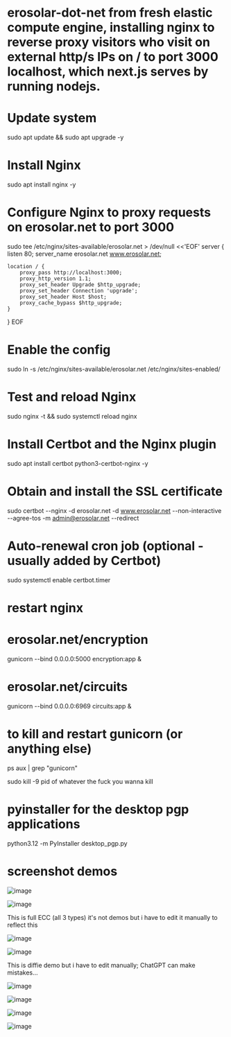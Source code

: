 # erosolar-dot-net from fresh elastic compute engine, installing nginx to reverse proxy visitors who visit on external http/s IPs on / to port 3000 localhost, which next.js serves by running nodejs.

# Update system
sudo apt update && sudo apt upgrade -y

# Install Nginx
sudo apt install nginx -y

# Configure Nginx to proxy requests on erosolar.net to port 3000
sudo tee /etc/nginx/sites-available/erosolar.net > /dev/null <<'EOF'
server {
    listen 80;
    server_name erosolar.net www.erosolar.net;

    location / {
        proxy_pass http://localhost:3000;
        proxy_http_version 1.1;
        proxy_set_header Upgrade $http_upgrade;
        proxy_set_header Connection 'upgrade';
        proxy_set_header Host $host;
        proxy_cache_bypass $http_upgrade;
    }
}
EOF

# Enable the config
sudo ln -s /etc/nginx/sites-available/erosolar.net /etc/nginx/sites-enabled/

# Test and reload Nginx
sudo nginx -t && sudo systemctl reload nginx

# Install Certbot and the Nginx plugin
sudo apt install certbot python3-certbot-nginx -y

# Obtain and install the SSL certificate
sudo certbot --nginx -d erosolar.net -d www.erosolar.net --non-interactive --agree-tos -m admin@erosolar.net --redirect

# Auto-renewal cron job (optional - usually added by Certbot)
sudo systemctl enable certbot.timer

# restart nginx
 
# erosolar.net/encryption
gunicorn --bind 0.0.0.0:5000 encryption:app &


 # erosolar.net/circuits
gunicorn --bind 0.0.0.0:6969 circuits:app &

# to kill and restart gunicorn (or anything else)

ps aux | grep "gunicorn"

sudo kill -9 pid of whatever the fuck you wanna kill

# pyinstaller for the desktop pgp applications

python3.12 -m PyInstaller desktop_pgp.py

# screenshot demos

![image](https://github.com/user-attachments/assets/5fee10cb-138e-4f69-b1d0-4550725d9832)

![image](https://github.com/user-attachments/assets/d3cf70d5-ae03-48a4-bedc-29ac190e16ba)

This is full ECC (all 3 types) it's not demos but i have to edit it manually to reflect this

![image](https://github.com/user-attachments/assets/45f199bd-6ddb-40ff-8f6d-fa539c68e423)

![image](https://github.com/user-attachments/assets/705c4a03-e9dd-4957-90eb-fffe21b497f7)

This is diffie demo but i have to edit manually; ChatGPT can make mistakes...

![image](https://github.com/user-attachments/assets/b87364a3-92a3-411a-86c4-53c346b2eed5)


![image](https://github.com/user-attachments/assets/8db0180f-53b4-4c21-8a36-4a1b72c9857a)

![image](https://github.com/user-attachments/assets/838ca501-1f58-413e-a173-9c36370aa8bb)

![image](https://github.com/user-attachments/assets/40147576-c04c-48f1-8486-94f706bbfc6f)
